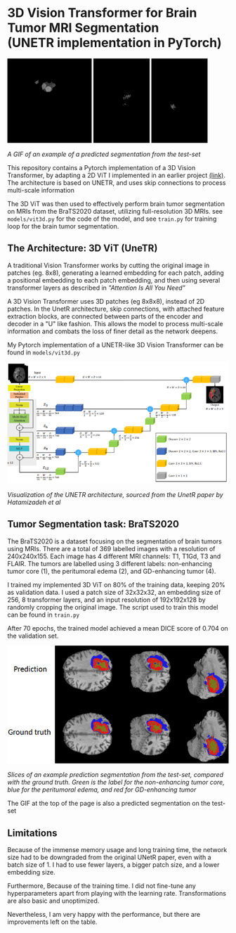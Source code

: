 # 3D Vision Transformer for Brain Tumor MRI Segmentation <br>(UNETR implementation in PyTorch)
<p float="left">
    <img src="images/1.gif" />
    <img src="images/2.gif"/> 
    <img src="images/3.gif"/>
</p

*A GIF of an example of a predicted segmentation from the test-set*

This repository contains a Pytorch implementation of a 3D Vision Transformer, by adapting a 2D ViT I implemented in an earlier project [(link)](https://github.com/BvDod/Vision-Transformer-VIT-PyTorch). The architecture is based on UNETR, and uses skip connections to process multi-scale information

The 3D ViT was then used to effectively perform brain tumor segmentation on MRIs from the BraTS2020 dataset, utilizing full-resolution 3D MRIs. see ```models/vit3d.py``` for the code of the model, and see ```train.py``` for training loop for the brain tumor segmentation.

## The Architecture: 3D ViT (UneTR)
A traditional Vision Transformer works by cutting the original image in patches (eg. 8x8), generating a learned embedding for each patch, adding a positional embedding to each patch embedding, and then using several transformer layers as described in *"Attention Is All You Need"*

A 3D Vision Transformer uses 3D patches (eg 8x8x8), instead of 2D patches. In the UnetR architecture, skip connections, with attached feature extraction blocks, are connected between parts of the encoder and decoder in a "U" like fashion. This allows the model to process multi-scale information and combats the loss of finer detail as the network deepens.

My Pytorch implementation of a UNETR-like 3D Vision Transformer can be found in ```models/vit3d.py```

![alt text](images/image.png)

*Visualization of the UNETR architecture, sourced from the UnetR paper by Hatamizadeh et al*

## Tumor Segmentation task: BraTS2020
The BraTS2020 is a dataset focusing on the segmentation of brain tumors using MRIs. There are a total of 369 labelled images with a resolution of 240x240x155. Each image has 4 different MRI channels: T1, T1Gd, T3 and FLAIR. The tumors are labelled using 3 different labels: non-enhancing tumor core (1), the peritumoral edema (2), and GD-enhancing tumor (4).

I trained my implemented 3D ViT on 80% of the training data, keeping 20% as validation data. I used a patch size of 32x32x32, an embedding size of 256, 8 transformer layers, and an input resolution of 192x192x128 by randomly cropping the original image. The script used to train this model can be found in ```train.py```

After 70 epochs, the trained model achieved a mean DICE score of 0.704 on the validation set.

![alt text](images/val.png)

*Slices of an example prediction segmentation from the test-set, compared with the ground truth. Green is the label for the non-enhancing tumor core, blue for the peritumoral edema, and red for GD-enhancing tumor*

The GIF at the top of the page is also a predicted segmentation on the test-set

## Limitations
Because of the immense memory usage and long training time, the network size had to be downgraded from the original UNetR paper, even with a batch size of 1. I had to use fewer layers, a bigger patch size, and a lower embedding size.

Furthermore, Because of the training time. I did not fine-tune any hyperparameters apart from playing with the learning rate. Transformations are also basic and unoptimized.

Nevertheless, I am very happy with the performance, but there are improvements left on the table.

